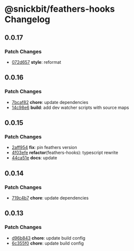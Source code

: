 # @snickbit/feathers-hooks Changelog

## 0.0.17

### Patch Changes

- [072d657](https://github.com/snickbit/feathers/commit/072d657) **style**:  reformat


## 0.0.16

### Patch Changes

- [7bcaf82](https://github.com/snickbit/feathers/commit/7bcaf82) **chore**:  update dependencies
- [14c98e6](https://github.com/snickbit/feathers/commit/14c98e6) **build**:  add dev watcher scripts with source maps

## 0.0.15

### Patch Changes

- [2aff954](https://github.com/snickbit/feathers/commit/2aff954) **fix**:  pin feathers version
- [4f03efe](https://github.com/snickbit/feathers/commit/4f03efe) **refactor**(feathers-hooks):  typescript rewrite
- [44ca51e](https://github.com/snickbit/feathers/commit/44ca51e) **docs**:  update

## 0.0.14

### Patch Changes

- [719c4b7](https://github.com/snickbit/feathers/commit/719c4b7) **chore**:  update dependencies

## 0.0.13

### Patch Changes

- [d96b843](https://github.com/snickbit/feathers/commit/d96b843) **chore**:  update build config
- [6c355f0](https://github.com/snickbit/feathers/commit/6c355f0) **chore**:  update build config

